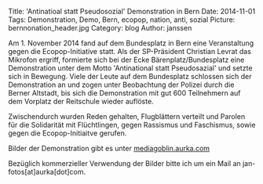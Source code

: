 Title: 'Antinatioal statt Pseudosozial' Demonstration in Bern
Date: 2014-11-01
Tags: Demonstration, Demo, Bern, ecopop, nation, anti, sozial
Picture: bernnonation_header.jpg
Category: blog
Author: janssen

Am 1. November 2014 fand auf dem Bundesplatz in Bern eine Veranstaltung gegen die Ecopop-Initiative statt. Als der SP-Präsident Christian Levrat das Mikrofon ergriff, formierte sich bei der Ecke Bärenplatz/Bundesplatz eine Demonstration unter dem Motto 'Antinational statt Pseudosazial' und setzte sich in Bewegung. Viele der Leute auf dem Bundesplatz schlossen sich der Demonstration an und zogen unter Beobachtung der Polizei durch die Berner Altstadt, bis sich die Demonstration mit gut 600 Teilnehmern auf dem Vorplatz der Reitschule wieder auflöste.

Zwischendurch wurden Reden gehalten, Flugblättern verteilt und  Parolen für die Solidarität mit Flüchtlingen, gegen Rassismus und Faschismus, sowie gegen die Ecopop-Initiaitve gerufen.

Bilder der Demonstration gibt es unter [mediagoblin.aurka.com](http://mediagoblin.aurka.com/u/janssen/collection/01-11-2014-antinational-statt-pseudosozial-demonstration-in-bern/)

Bezüglich kommerzieller Verwendung der Bilder bitte ich um ein Mail an jan-fotos[at]aurka[dot]com.
